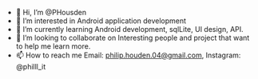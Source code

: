 - 👋 Hi, I’m @PHousden
- 👀 I’m interested in Android application development
- 🌱 I’m currently learning Android development, sqlLite, UI design, API.
- 💞️ I’m looking to collaborate on Interesting people and project that want to help me learn more.
- 📫 How to reach me Email: philip.houden.04@gmail.com,  Instagram: @philll_it

<!---
PHousden/PHousden is a ✨ special ✨ repository because its `README.md` (this file) appears on your GitHub profile.
You can click the Preview link to take a look at your changes.
--->
